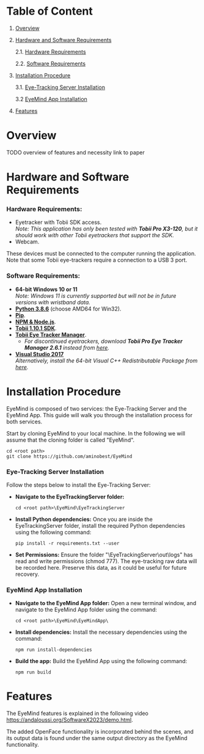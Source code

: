 # Table of Content
1. [Overview](#Overview)

2. [Hardware and Software Requirements](#Hardware-and-Software-Requirements)
    
   2.1. [Hardware Requirements](#Hardware-Requirements)

    2.2. [Software Requirements](#Software-Requirements)

3. [Installation Procedure](#Installation-Procedure)

    3.1. [Eye-Tracking Server Installation](#Eye-Tracking-Server-Installation)

    3.2 [EyeMind App Installation](#EyeMind-App-Installation)

4. [Features](#Features)

# Overview

TODO
overview of features and necessity
link to paper

# Hardware and Software Requirements

### Hardware Requirements:
- Eyetracker with Tobii SDK access.  
  *Note: This application has only been tested with **Tobii Pro X3-120**, but it should work with other Tobii eyetrackers that support the SDK.*
- Webcam.  

These devices must be connected to the computer running the application. Note that some Tobii eye-trackers require a connection to a USB 3 port.

### Software Requirements:
- **64-bit Windows 10 or 11**  
  *Note: Windows 11 is currently supported but will not be in future versions with wristband data.*
- [**Python 3.8.6**](https://www.python.org/downloads/release/python-386/) (choose AMD64 for Win32).
- [**Pip**](https://phoenixnap.com/kb/install-pip-windows).
- [**NPM & Node.js**](https://nodejs.org/en/download/package-manager).
- [**Tobii 1.10.1 SDK**](https://pypi.org/project/tobii-research/1.10.1/).
- [**Tobii Eye Tracker Manager**](https://developer.tobiipro.com/eyetrackermanager/etm-installation-information.html).  
  - *For discontinued eyetrackers, download **Tobii Pro Eye Tracker Manager 2.6.1** instead from [here](https://connect.tobii.com/s/article/new-Tobii-Pro-SDK-and-ETM?language=en_US).*
- [**Visual Studio 2017**](https://visualstudio.microsoft.com/vs/older-downloads/)  
  *Alternatively, install the 64-bit Visual C++ Redistributable Package from [here](https://aka.ms/vs/16/release/vc_redist.x64.exe).*


# Installation Procedure

EyeMind is composed of two services: the Eye-Tracking Server and the EyeMind App. This guide will walk you through the installation process for both services.

Start by cloning EyeMind to your local machine. In the following we will assume that the cloning folder is called "EyeMind".

    
    cd <root path>
    git clone https://github.com/aminobest/EyeMind

### Eye-Tracking Server Installation

Follow the steps below to install the Eye-Tracking Server:


- **Navigate to the EyeTrackingServer folder:**

    ```
    cd <root path>\EyeMind\EyeTrackingServer
    ```

- **Install Python dependencies:** Once you are inside the EyeTrackingServer folder, install the required Python dependencies using the following command:

    ```
    pip install -r requirements.txt --user
    ```

- **Set Permissions:** Ensure the folder "\EyeTrackingServer\out\logs" has read and write permissions (chmod 777). The eye-tracking raw data will be recorded here. Preserve this data, as it could be useful for future recovery.


### EyeMind App Installation


- **Navigate to the EyeMind App folder:** Open a new terminal window, and navigate to the EyeMind App folder using the command:

    ```
    cd <root path>\EyeMind\EyeMindApp\
    ```

- **Install dependencies:** Install the necessary dependencies using the command:

    ```
    npm run install-dependencies
    ```

- **Build the app:** Build the EyeMind App using the following command:

    ```
    npm run build
    ```


# Features
The EyeMind features is explained in the following video https://andaloussi.org/SoftwareX2023/demo.html. 

The added OpenFace functionality is incorporated behind the scenes, and its output data is found under the same output directory as the EyeMind functionality.
